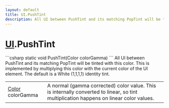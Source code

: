 ```yaml
---
layout: default
title: UI.PushTint
description: All UI between PushTint and its matching PopTint will be tinted with this color. This is implemented by multiplying this color with the current color of the UI element. The default is a White (1,1,1,1) identity tint.
---
```

# [UI]({{site.url}}/Pages/Reference/UI.html).PushTint

<div class='signature' markdown='1'>
```csharp
static void PushTint(Color colorGamma)
```
All UI between PushTint and its matching PopTint will be
tinted with this color. This is implemented by multiplying this
color with the current color of the UI element. The default is a
White (1,1,1,1) identity tint.
</div>

|  |  |
|--|--|
|[Color]({{site.url}}/Pages/Reference/Color.html) colorGamma|A normal (gamma corrected) color value.             This is internally converted to linear, so tint multiplication             happens on linear color values.|




